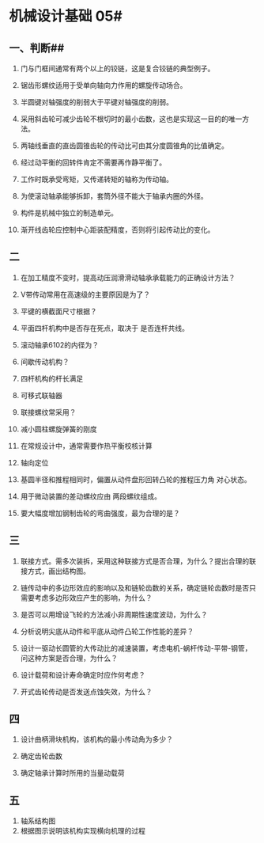 # 机械设计基础 05#

## 一、判断##
1. 门与门框间通常有两个以上的铰链，这是复合铰链的典型例子。

2. 锯齿形螺纹适用于受单向轴向力作用的螺旋传动场合。

3. 半圆键对轴强度的削弱大于平键对轴强度的削弱。

4. 采用斜齿轮可减少齿轮不根切时的最小齿数，这也是实现这一目的的唯一方法。

5. 两轴线垂直的直齿圆锥齿轮的传动比可由其分度圆锥角的比值确定。

6. 经过动平衡的回转件肯定不需要再作静平衡了。

7. 工作时既承受弯矩，又传递转矩的轴称为传动轴。

8. 为使滚动轴承能够拆卸，套筒外径不能大于轴承内圈的外径。

9. 构件是机械中独立的制造单元。

10. 渐开线齿轮应控制中心距装配精度，否则将引起传动比的变化。

## 二 ##
1. 在加工精度不变时，提高动压润滑滑动轴承承载能力的正确设计方法？

2. V带传动常用在高速级的主要原因是为了？

3. 平键的横截面尺寸根据？

4. 平面四杆机构中是否存在死点，取决于 是否连杆共线。

5. 滚动轴承6102的内径为？

6. 间歇传动机构？

7. 四杆机构的杆长满足

8. 可移式联轴器

9. 联接螺纹常采用？

10. 减小圆柱螺旋弹簧的刚度

11. 在常规设计中，通常需要作热平衡校核计算

12. 轴向定位

13. 基圆半径和推程相同时，偏置从动件盘形回转凸轮的推程压力角 对心状态。

14. 用于微动装置的差动螺纹应由 两段螺纹组成。

15. 要大幅度增加钢制齿轮的弯曲强度，最为合理的是？

## 三 ##
1. 联接方式。需多次装拆，采用这种联接方式是否合理，为什么？提出合理的联接方式，画出结构图。

2. 链传动中的多边形效应的影响以及和链轮齿数的关系，确定链轮齿数时是否只需要考虑多边形效应产生的影响，为什么？

3. 是否可以用增设飞轮的方法减小非周期性速度波动，为什么？

4. 分析说明尖底从动件和平底从动件凸轮工作性能的差异？

5. 设计一驱动长圆管的大传动比的减速装置，考虑电机-蜗杆传动-平带-钢管，问这种方案是否合理，为什么？

6. 设计载荷和设计寿命确定时应作何考虑？

7. 开式齿轮传动是否发送点蚀失效，为什么？

## 四 ##
1. 设计曲柄滑块机构，该机构的最小传动角为多少？

2. 确定齿轮齿数

3. 确定轴承计算时所用的当量动载荷

## 五 ##
1. 轴系结构图
2. 根据图示说明该机构实现横向机理的过程
